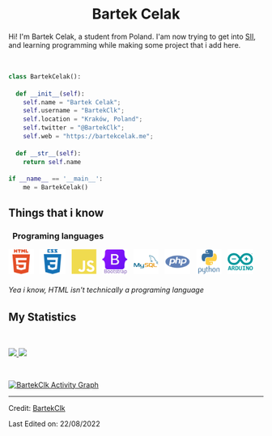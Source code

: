 <h1 align="center">
  <b>Bartek Celak</b>
</h1>

Hi! I'm Bartek Celak, a student from Poland. I'am now trying to get into <a href="https://pl.wikipedia.org/wiki/Sii_Polska">SII</a>, 
and learning programming while making some project that i add here.

<br>

```python
class BartekCelak():
    
  def __init__(self):
    self.name = "Bartek Celak";
    self.username = "BartekClk";
    self.location = "Kraków, Poland";
    self.twitter = "@BartekClk";
    self.web = "https://bartekcelak.me";
  
  def __str__(self):
    return self.name

if __name__ == '__main__':
    me = BartekCelak()
```

<p>
<div>
  <h2>Things that i know</h2>
  <h3>&nbsp;&nbsp;Programing languages</h3>
  <img src="https://github.com/devicons/devicon/blob/master/icons/html5/html5-plain-wordmark.svg" title="HTML" alt="HTML" width="50" height="50"/>&nbsp;&nbsp;
  <img src="https://github.com/devicons/devicon/blob/master/icons/css3/css3-plain-wordmark.svg" title="CSS" alt="CSS" width="50" height="50"/>&nbsp;&nbsp;
  <img src="https://github.com/devicons/devicon/blob/master/icons/javascript/javascript-plain.svg" title="JavaScript" alt="JavaScript" width="50" height="50"/>&nbsp;&nbsp;
  <img src="https://github.com/devicons/devicon/blob/master/icons/bootstrap/bootstrap-original-wordmark.svg" title="Bootstrap" alt="Bootstrap" width="50" height="50"/>&nbsp;&nbsp;
  <img src="https://github.com/devicons/devicon/blob/master/icons/mysql/mysql-original-wordmark.svg" title="MySQL" alt="MySQL" width="50" height="50"/>&nbsp;&nbsp;
  <img src="https://github.com/devicons/devicon/blob/master/icons/php/php-plain.svg" title="php" alt="php" width="50" height="50"/>&nbsp;&nbsp;
  <img src="https://github.com/devicons/devicon/blob/master/icons/python/python-original-wordmark.svg" title="Python" alt="Python" width="50" height="50"/>&nbsp;&nbsp;
  <img src="https://github.com/devicons/devicon/blob/master/icons/arduino/arduino-original-wordmark.svg" title="Arduino" alt="Ardunio" width="50" height="50"/>&nbsp;&nbsp;
  <br>
  <h6><i>Yea i know, HTML isn't technically a programing language</i></h6>
</div>
</p>

## My Statistics

<br/>
<p align="left">
  <a href="https://github.com/BartekClk">
  <img width="49.5%" src="https://github-readme-stats.vercel.app/api?username=BartekClk&show_icons=true&theme=gruvbox&hide_border=true" />
    <img width="49.5%" src="https://github-readme-streak-stats.herokuapp.com/?user=BartekClk&theme=gruvbox&hide_border=true" />
  </a>
</p>
<br>

[![BartekClk Activity Graph](https://activity-graph.herokuapp.com/graph?username=BartekClk&custom_title=Bartek%20Celak%20Contribution%20Graph&theme=gruvbox&bg_color=282828&hide_border=true&line=d1a01f&point=c58545)](https://github.com/BartekClk)

------

Credit: [BartekClk](https://github.com/BartekClk)

Last Edited on: 22/08/2022
